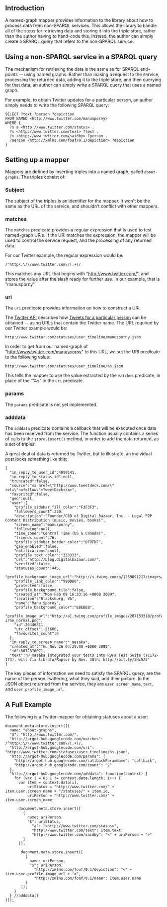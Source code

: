 ## Introduction ##

A named-graph mapper provides information to the library about how to process data from non-SPARQL services. This allows the library to handle all of the steps for retrieving data and storing it into the triple store, rather than the author having to hand-code this. Instead, the author can simply create a SPARQL query that refers to the non-SPARQL service.

## Using a non-SPARQL service in a SPARQL query ##

The mechanism for retrieving the data is the same as for SPARQL end-points -- using named graphs. Rather than making a request to the service, processing the returned data, adding it to the triple store, and then querying for that data, an author can simply write a SPARQL query that uses a named graph.

For example, to obtain Twitter updates for a particular person, an author simply needs to write the following SPARQL query:
```
SELECT ?text ?person ?depiction
FROM NAMED <http://www.twitter.com/manusporny>
WHERE {
  ?s a <http://www.twitter.com/status> .
  ?s <http://www.twitter.com/text> ?text .
  ?s <http://www.twitter.com/saidby> ?person .
  ?person <http://xmlns.com/foaf/0.1/depiction> ?depiction
}
```

## Setting up a mapper ##

Mappers are defined by inserting triples into a named graph, called `about-graphs`. The triples consist of:

### Subject ###

The subject of the triples is an identifier for the mapper. It won't be the same as the URL of the service, and shouldn't conflict with other mappers.

### matches ###

The `matches` predicate provides a regular expression that is used to test named-graph URIs. If the URI matches the expression, the mapper will be used to control the service request, and the processing of any returned data.

For our Twitter example, the regular expression would be:
```
/^http\:\/\/www.twitter.com\/(.+)/
```
This matches any URL that begins with "http://www.twitter.com/", and stores the value after the slash ready for further use. In our example, that is "manusporny".

### uri ###

The `uri` predicate provides information on how to construct a URI.

The [Twitter API](http://apiwiki.twitter.com/) describes how [Tweets for a particular person](http://apiwiki.twitter.com/Twitter-REST-API-Method:-statuses-user_timeline) can be obtained -- using URLs that contain the Twitter name. The URL required by our Twitter example would be:
```
http://www.twitter.com/statuses/user_timeline/manusporny.json
```
In order to get from our named-graph of "http://www.twitter.com/manusporny" to this URL, we set the URI predicate to the following value:
```
http://www.twitter.com/statuses/user_timeline/%s.json
```
This tells the mapper to use the value extracted by the `matches` predicate, in place of the "%s" in the `uri` predicate.

### params ###

The `params` predicate is not yet implemented.

### adddata ###

The `adddata` predicate contains a callback that will be executed once data has been received from the service. The function usually contains a series of calls to the `store.insert()` method, in order to add the data returned, as a set of triples.

A great deal of data is returned by Twitter, but to illustrate, an individual post looks something like this:
```
{
  "in_reply_to_user_id":4099141,
  "in_reply_to_status_id":null,
  "truncated":false,
  "source":"<a href=\"http://www.tweetdeck.com/\" rel=\"nofollow\">TweetDeck</a>",
  "favorited":false,
  "geo":null,
  "user":{
    "profile_sidebar_fill_color":"F3F3F3",
    "followers_count":230,
    "description":"Founder/CEO of Digital Bazaar, Inc. - Legal P2P Content Distribution (music, movies, books)",
    "screen_name":"manusporny",
    "following":null,
    "time_zone":"Central Time (US & Canada)",
    "friends_count":76,
    "profile_sidebar_border_color":"DFDFDF",
    "geo_enabled":false,
    "notifications":null,
    "profile_text_color":"333333",
    "url":"http://blog.digitalbazaar.com/",
    "verified":false,
    "statuses_count":445,
    "profile_background_image_url":"http://s.twimg.com/a/1259091217/images/themes/theme7/bg.gif",
    "profile_link_color":"990000",
    "protected":false,
    "profile_background_tile":false,
    "created_at":"Mon Feb 09 16:33:16 +0000 2009",
    "location":"Blacksburg, VA",
    "name":"Manu Sporny",
    "profile_background_color":"EBEBEB",
    "profile_image_url":"http://a1.twimg.com/profile_images/287153318/professional-iran_normal.png",
    "id":20446311,
    "utc_offset":-21600,
    "favourites_count":0
  },
  "in_reply_to_screen_name":"_masaka",
  "created_at":"Thu Nov 26 04:39:08 +0000 2009",
  "id":6072310071,
  "text":"@_masaka Integrated your tests into RDFa Test Suite (TC172-173), will fix librdfa/Raptor by Nov. 30th: http://bit.ly/5Nc5A5"
}
```

The key pieces of information we need to satisfy the SPARQL query, are the name of the person Twittering, what they said, and their picture. In the JSON object returned from the service, they are `user.screen_name`, `text`, and `user.profile_image_url`.

## A Full Example ##

The following is a Twitter-mapper for obtaining statuses about a user:

```
document.meta.store.insert([{
  name: "about-graphs",
  "$": "http://www.twitter.com/",
  "http://argot-hub.googlecode.com/matches": /^http\:\/\/www.twitter.com\/(.+)/,
  "http://argot-hub.googlecode.com/uri": "http://www.twitter.com/statuses/user_timeline/%s.json",
  "http://argot-hub.googlecode.com/params": {
    "http://argot-hub.googlecode.com/callbackParamName": "callback",
    "http://argot-hub.googlecode.com/count": "2"
  },
  "http://argot-hub.googlecode.com/adddata": function(context) {
    for (var i = 0; i != context.data.length; i++) {
      var item = context.data[i],
          uriStatus = "http://www.twitter.com/" + item.user.screen_name + "/statuses/" + item.id,
          uriPerson = "http://www.twitter.com/" + item.user.screen_name;

      document.meta.store.insert([
        {
          name: uriPerson,
          "$": uriStatus,
            "a": "<http://www.twitter.com/status>",
            "http://www.twitter.com/text": item.text,
            "http://www.twitter.com/saidby": "<" + uriPerson + ">"
        }
      ]);

       document.meta.store.insert([
         {
           name: uriPerson,
           "$": uriPerson,
             "http://xmlns.com/foaf/0.1/depiction": "<" + item.user.profile_image_url + ">",
             "http://xmlns.com/foaf/0.1/name": item.user.name
         }
       ]);
    }
  } //adddata()
}]);
```